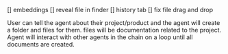 [] embeddings
[] reveal file in finder
[] history tab
[] fix file drag and drop

User can tell the agent about their project/product and the agent will create a folder and files for them. files will be documentation related to the project. Agent will interact with other agents in the chain on a loop until all documents are created.
